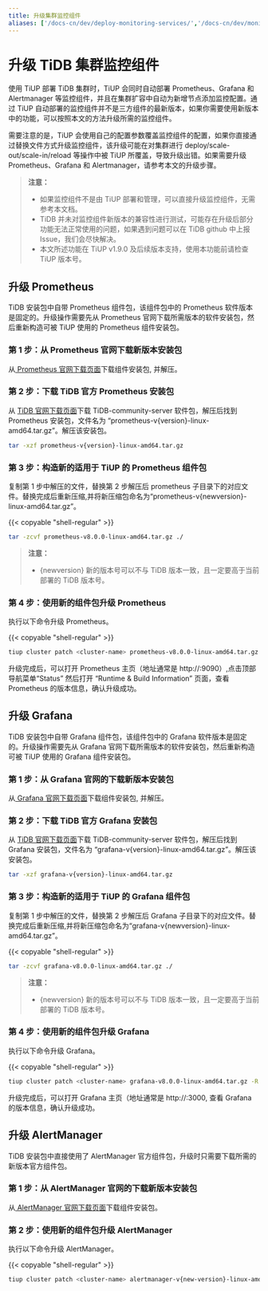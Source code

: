 ```yaml
---
title: 升级集群监控组件
aliases: ['/docs-cn/dev/deploy-monitoring-services/','/docs-cn/dev/monitor-a-tidb-cluster/','/docs-cn/dev/how-to/monitor/monitor-a-cluster/']
---
```


# 升级 TiDB 集群监控组件

使用 TiUP 部署 TiDB 集群时，TiUP 会同时自动部署 Prometheus、Grafana 和 Alertmanager 等监控组件，并且在集群扩容中自动为新增节点添加监控配置。通过 TiUP 自动部署的监控组件并不是三方组件的最新版本，如果你需要使用新版本中的功能，可以按照本文的方法升级所需的监控组件。

需要注意的是，TiUP 会使用自己的配置参数覆盖监控组件的配置，如果你直接通过替换文件方式升级监控组件，该升级可能在对集群进行 deploy/scale-out/scale-in/reload 等操作中被 TiUP 所覆盖，导致升级出错。如果需要升级 Prometheus、Grafana 和 Alertmanager，请参考本文的升级步骤。

> **注意：**
>
> - 如果监控组件不是由 TiUP 部署和管理，可以直接升级监控组件，无需参考本文档。
> - TiDB 并未对监控组件新版本的兼容性进行测试，可能存在升级后部分功能无法正常使用的问题，如果遇到问题可以在 TiDB github 中上报 Issue，我们会尽快解决。
> - 本文所述功能在 TiUP v1.9.0 及后续版本支持，使用本功能前请检查 TiUP 版本号。

## 升级 Prometheus 

TiDB 安装包中自带 Prometheus 组件包，该组件包中的 Prometheus 软件版本是固定的。升级操作需要先从 Prometheus 官网下载所需版本的软件安装包，然后重新构造可被 TiUP 使用的 Prometheus 组件安装包。

### 第 1 步：从 Prometheus 官网下载新版本安装包

从[ Prometheus 官网下载页面](https://prometheus.io/download/)下载组件安装包, 并解压。


### 第 2 步：下载 TiDB 官方 Prometheus 安装包

从 [ TiDB 官网下载页面](https://cn.pingcap.com/product/#SelectProduct)下载 TiDB-community-server 软件包，解压后找到 Prometheus 安装包，文件名为 “prometheus-v{version}-linux-amd64.tar.gz”。解压该安装包。

```bash
tar -xzf prometheus-v{version}-linux-amd64.tar.gz
```

### 第 3 步：构造新的适用于 TiUP 的 Prometheus 组件包

复制第 1 步中解压的文件，替换第 2 步解压后 prometheus 子目录下的对应文件。替换完成后重新压缩,并将新压缩包命名为“prometheus-v{newversion}-linux-amd64.tar.gz”。

{{< copyable "shell-regular" >}}

```bash
tar -zcvf prometheus-v8.0.0-linux-amd64.tar.gz ./
```

> **注意：**
>
> - {newversion} 新的版本号可以不与 TiDB 版本一致，且一定要高于当前部署的 TiDB 版本号。

### 第 4 步：使用新的组件包升级 Prometheus 

执行以下命令升级 Prometheus。

{{< copyable "shell-regular" >}}

```bash
tiup cluster patch <cluster-name> prometheus-v8.0.0-linux-amd64.tar.gz -R prometheus
```
升级完成后，可以打开 Prometheus 主页（地址通常是 http://<Prometheus-server-host-name>:9090）,点击顶部导航菜单“Status” 然后打开 “Runtime & Build Information” 页面，查看 Prometheus 的版本信息，确认升级成功。

## 升级 Grafana

TiDB 安装包中自带 Grafana 组件包，该组件包中的 Grafana 软件版本是固定的。升级操作需要先从 Grafana 官网下载所需版本的软件安装包，然后重新构造可被 TiUP 使用的 Grafana 组件安装包。

### 第 1 步：从 Grafana 官网的下载新版本安装包

从[ Grafana 官网下载页面](https://grafana.com/grafana/download?pg=get&plcmt=selfmanaged-box1-cta1)下载组件安装包, 并解压。


### 第 2 步：下载 TiDB 官方 Grafana 安装包

从 [ TiDB 官网下载页面](https://cn.pingcap.com/product/#SelectProduct)下载 TiDB-community-server 软件包，解压后找到 Grafana 安装包，文件名为 “grafana-v{version}-linux-amd64.tar.gz”。解压该安装包。

```bash
tar -xzf grafana-v{version}-linux-amd64.tar.gz
```

### 第 3 步：构造新的适用于 TiUP 的 Grafana 组件包

复制第 1 步中解压的文件，替换第 2 步解压后 Grafana 子目录下的对应文件。替换完成后重新压缩,并将新压缩包命名为“grafana-v{newversion}-linux-amd64.tar.gz”。

{{< copyable "shell-regular" >}}

```bash
tar -zcvf grafana-v8.0.0-linux-amd64.tar.gz ./
```

> **注意：**
>
> - {newversion} 新的版本号可以不与 TiDB 版本一致，且一定要高于当前部署的 TiDB 版本号。

### 第 4 步：使用新的组件包升级 Grafana 

执行以下命令升级 Grafana。

{{< copyable "shell-regular" >}}

```bash
tiup cluster patch <cluster-name> grafana-v8.0.0-linux-amd64.tar.gz -R grafana
```
升级完成后，可以打开 Grafana 主页（地址通常是 http://<Grafana-server-host-name>:3000, 查看 Grafana 的版本信息，确认升级成功。

## 升级 AlertManager

TiDB 安装包中直接使用了 AlertManager 官方组件包，升级时只需要下载所需的新版本官方组件包。

### 第 1 步：从 AlertManager 官网的下载新版本安装包

从[ AlertManager 官网下载页面](https://prometheus.io/download/)下载组件安装包。

### 第 2 步：使用新的组件包升级 AlertManager

执行以下命令升级 AlertManager。

{{< copyable "shell-regular" >}}

```bash
tiup cluster patch <cluster-name> alertmanager-v{new-version}-linux-amd64.tar.gz -R alertmanager
```

